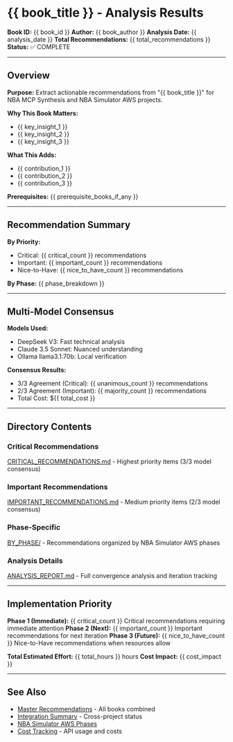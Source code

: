 # {{ book_title }} - Analysis Results

**Book ID:** {{ book_id }}
**Author:** {{ book_author }}
**Analysis Date:** {{ analysis_date }}
**Total Recommendations:** {{ total_recommendations }}
**Status:** ✅ COMPLETE

---

## Overview

**Purpose:** Extract actionable recommendations from "{{ book_title }}" for NBA MCP Synthesis and NBA Simulator AWS projects.

**Why This Book Matters:**
- {{ key_insight_1 }}
- {{ key_insight_2 }}
- {{ key_insight_3 }}

**What This Adds:**
- {{ contribution_1 }}
- {{ contribution_2 }}
- {{ contribution_3 }}

**Prerequisites:** {{ prerequisite_books_if_any }}

---

## Recommendation Summary

**By Priority:**
- Critical: {{ critical_count }} recommendations
- Important: {{ important_count }} recommendations
- Nice-to-Have: {{ nice_to_have_count }} recommendations

**By Phase:**
{{ phase_breakdown }}

---

## Multi-Model Consensus

**Models Used:**
- DeepSeek V3: Fast technical analysis
- Claude 3.5 Sonnet: Nuanced understanding
- Ollama llama3.1:70b: Local verification

**Consensus Results:**
- 3/3 Agreement (Critical): {{ unanimous_count }} recommendations
- 2/3 Agreement (Important): {{ majority_count }} recommendations
- Total Cost: ${{ total_cost }}

---

## Directory Contents

### Critical Recommendations
[CRITICAL_RECOMMENDATIONS.md](CRITICAL_RECOMMENDATIONS.md) - Highest priority items (3/3 model consensus)

### Important Recommendations
[IMPORTANT_RECOMMENDATIONS.md](IMPORTANT_RECOMMENDATIONS.md) - Medium priority items (2/3 model consensus)

### Phase-Specific
[BY_PHASE/](BY_PHASE/) - Recommendations organized by NBA Simulator AWS phases

### Analysis Details
[ANALYSIS_REPORT.md](ANALYSIS_REPORT.md) - Full convergence analysis and iteration tracking

---

## Implementation Priority

**Phase 1 (Immediate):** {{ critical_count }} Critical recommendations requiring immediate attention
**Phase 2 (Next):** {{ important_count }} Important recommendations for next iteration
**Phase 3 (Future):** {{ nice_to_have_count }} Nice-to-Have recommendations when resources allow

**Total Estimated Effort:** {{ total_hours }} hours
**Cost Impact:** {{ cost_impact }}

---

## See Also

- [Master Recommendations](../../master_recommendations.json) - All books combined
- [Integration Summary](../../integration_summary.md) - Cross-project status
- [NBA Simulator AWS Phases](/Users/ryanranft/nba-simulator-aws/docs/phases/)
- [Cost Tracking](../../cost_tracking.json) - API usage and costs